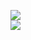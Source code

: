 [![](https://img.shields.io/badge/Made%20With-Github%20Spray-lightgrey.svg?style=for-the-badge&logo=github)](https://github.com/Annihil/github-spray#22045)  
[![](https://i.imgur.com/2DrTn0Z.gif)](https://github.com/Annihil/github-spray)